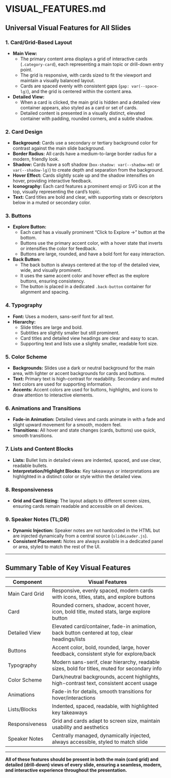 # VISUAL_FEATURES.md

## Universal Visual Features for All Slides

### 1. Card/Grid-Based Layout
- **Main View:**
  - The primary content area displays a grid of interactive cards (`.category-card`), each representing a main topic or drill-down entry point.
  - The grid is responsive, with cards sized to fit the viewport and maintain a visually balanced layout.
  - Cards are spaced evenly with consistent gaps (`gap: var(--space-lg)`), and the grid is centered within the content area.
- **Detailed View:**
  - When a card is clicked, the main grid is hidden and a detailed view container appears, also styled as a card or set of cards.
  - Detailed content is presented in a visually distinct, elevated container with padding, rounded corners, and a subtle shadow.

### 2. Card Design
- **Background:** Cards use a secondary or tertiary background color for contrast against the main slide background.
- **Border Radius:** All cards have a medium-to-large border radius for a modern, friendly look.
- **Shadow:** Cards have a soft shadow (`box-shadow: var(--shadow-md)` or `var(--shadow-lg)`) to create depth and separation from the background.
- **Hover Effect:** Cards slightly scale up and the shadow intensifies on hover, providing interactive feedback.
- **Iconography:** Each card features a prominent emoji or SVG icon at the top, visually representing the card’s topic.
- **Text:** Card titles are bold and clear, with supporting stats or descriptors below in a muted or secondary color.

### 3. Buttons
- **Explore Button:**
  - Each card has a visually prominent “Click to Explore →” button at the bottom.
  - Buttons use the primary accent color, with a hover state that inverts or intensifies the color for feedback.
  - Buttons are large, rounded, and have a bold font for easy interaction.
- **Back Button:**
  - The back button is always centered at the top of the detailed view, wide, and visually prominent.
  - It uses the same accent color and hover effect as the explore buttons, ensuring consistency.
  - The button is placed in a dedicated `.back-button` container for alignment and spacing.

### 4. Typography
- **Font:** Uses a modern, sans-serif font for all text.
- **Hierarchy:**
  - Slide titles are large and bold.
  - Subtitles are slightly smaller but still prominent.
  - Card titles and detailed view headings are clear and easy to scan.
  - Supporting text and lists use a slightly smaller, readable font size.

### 5. Color Scheme
- **Backgrounds:** Slides use a dark or neutral background for the main area, with lighter or accent backgrounds for cards and buttons.
- **Text:** Primary text is high-contrast for readability. Secondary and muted text colors are used for supporting information.
- **Accents:** Accent colors are used for buttons, highlights, and icons to draw attention to interactive elements.

### 6. Animations and Transitions
- **Fade-in Animation:** Detailed views and cards animate in with a fade and slight upward movement for a smooth, modern feel.
- **Transitions:** All hover and state changes (cards, buttons) use quick, smooth transitions.

### 7. Lists and Content Blocks
- **Lists:** Bullet lists in detailed views are indented, spaced, and use clear, readable bullets.
- **Interpretation/Highlight Blocks:** Key takeaways or interpretations are highlighted in a distinct color or style within the detailed view.

### 8. Responsiveness
- **Grid and Card Sizing:** The layout adapts to different screen sizes, ensuring cards remain readable and accessible on all devices.

### 9. Speaker Notes (TL;DR)
- **Dynamic Injection:** Speaker notes are not hardcoded in the HTML but are injected dynamically from a central source (`slideLoader.js`).
- **Consistent Placement:** Notes are always available in a dedicated panel or area, styled to match the rest of the UI.

---

## Summary Table of Key Visual Features

| Component         | Visual Features                                                                                   |
|-------------------|--------------------------------------------------------------------------------------------------|
| Main Card Grid    | Responsive, evenly spaced, modern cards with icons, titles, stats, and explore buttons           |
| Card              | Rounded corners, shadow, accent hover, icon, bold title, muted stats, large explore button        |
| Detailed View     | Elevated card/container, fade-in animation, back button centered at top, clear headings/lists     |
| Buttons           | Accent color, bold, rounded, large, hover feedback, consistent style for explore/back             |
| Typography        | Modern sans-serif, clear hierarchy, readable sizes, bold for titles, muted for secondary info     |
| Color Scheme      | Dark/neutral backgrounds, accent highlights, high-contrast text, consistent accent usage          |
| Animations        | Fade-in for details, smooth transitions for hover/interactions                                    |
| Lists/Blocks      | Indented, spaced, readable, with highlighted key takeaways                                        |
| Responsiveness    | Grid and cards adapt to screen size, maintain usability and aesthetics                            |
| Speaker Notes     | Centrally managed, dynamically injected, always accessible, styled to match slide                 |

---

**All of these features should be present in both the main (card grid) and detailed (drill-down) views of every slide, ensuring a seamless, modern, and interactive experience throughout the presentation.**
